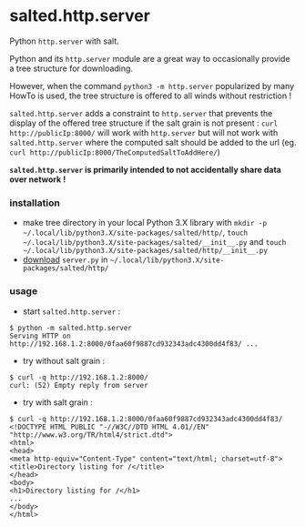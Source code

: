# salted.http.server

Python `http.server` with salt.

Python and its `http.server` module are a great way to occasionally provide a tree structure for downloading.

However, when the command `python3 -m http.server` popularized by many HowTo is used, the tree structure is offered to all winds without restriction !

`salted.http.server` adds a constraint to `http.server` that prevents the display of the offered tree structure if the salt grain is not present :
`curl http://publicIp:8000/` will work with `http.server` but will not work with `salted.http.server` where the computed salt should be added to the url (eg. `curl http://publicIp:8000/TheComputedSaltToAddHere/`)

**`salted.http.server` is primarily intended to not accidentally share data over network !**



### installation

- make tree directory in your local Python 3.X library with `mkdir -p ~/.local/lib/python3.X/site-packages/salted/http/`, `touch ~/.local/lib/python3.X/site-packages/salted/__init__.py` and `touch ~/.local/lib/python3.X/site-packages/salted/http/__init__.py`
- [download](server.py) `server.py` in `~/.local/lib/python3.X/site-packages/salted/http/`



### usage

- start `salted.http.server` :
```console
$ python -m salted.http.server 
Serving HTTP on http://192.168.1.2:8000/0faa60f9887cd932343adc4300dd4f83/ ...
```

- try without salt grain :
```console
$ curl -q http://192.168.1.2:8000/
curl: (52) Empty reply from server
```

- try with salt grain :
```console
$ curl -q http://192.168.1.2:8000/0faa60f9887cd932343adc4300dd4f83/
<!DOCTYPE HTML PUBLIC "-//W3C//DTD HTML 4.01//EN" "http://www.w3.org/TR/html4/strict.dtd">
<html>
<head>
<meta http-equiv="Content-Type" content="text/html; charset=utf-8">
<title>Directory listing for /</title>
</head>
<body>
<h1>Directory listing for /</h1>
...
</body>
</html>
```
